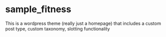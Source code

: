 # sample_fitness
This is a wordpress theme (really just a homepage) that includes a custom post type, custom taxonomy, slotting functionality 
